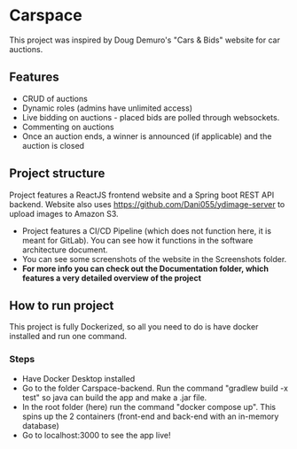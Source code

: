 # Carspace

This project was inspired by Doug Demuro's "Cars & Bids" website for car auctions.

## Features
- CRUD of auctions
- Dynamic roles (admins have unlimited access)
- Live bidding on auctions - placed bids are polled through websockets.
- Commenting on auctions
- Once an auction ends, a winner is announced (if applicable) and the auction is closed

## Project structure
Project features a ReactJS frontend website and a Spring boot REST API backend. Website also uses https://github.com/Dani055/ydimage-server to upload images to Amazon S3.

- Project features a CI/CD Pipeline (which does not function here, it is meant for GitLab). You can see how it functions in the software architecture document.
- You can see some screenshots of the website in the Screenshots folder.
- **For more info you can check out the Documentation folder, which features a very detailed overview of the project**

## How to run project
This project is fully Dockerized, so all you need to do is have docker installed and run one command.
### Steps
- Have Docker Desktop installed
- Go to the folder Carspace-backend. Run the command "gradlew build -x test" so java can build the app and make a .jar file.
- In the root folder (here) run the command "docker compose up". This spins up the 2 containers (front-end and back-end with an in-memory database)
- Go to localhost:3000 to see the app live!
